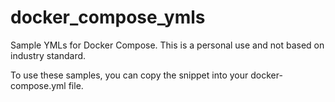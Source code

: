 # docker_compose_ymls
Sample YMLs for Docker Compose. This is a personal use and not based on industry standard.

To use these samples, you can copy the snippet into your docker-compose.yml file.
